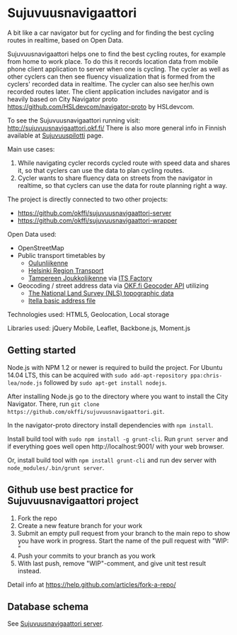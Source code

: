 # Sujuvuusnavigaattori

A bit like a car navigator but for cycling and for finding the best cycling routes in realtime, based on Open Data.

Sujuvuusnavigaattori helps one to find the best cycling routes, for example from home to work place. To do this it records location data from mobile phone client application to server when one is cycling. The cycler as well as other cyclers can then see fluency visualization that is formed from the cyclers' recorded data in realtime. The cycler can also see her/his own recorded routes later. The client application includes navigator and is heavily based on City Navigator proto https://github.com/HSLdevcom/navigator-proto by HSLdevcom.

To see the Sujuvuusnavigaattori running visit: http://sujuvuusnavigaattori.okf.fi/
There is also more general info in Finnish available at [Sujuvuuspilotti](http://fi.okfn.org/projects/sujuvuuspilotti/) page.

Main use cases:

1. While navigating cycler records cycled route with speed data and shares it, so that cyclers can use the data to plan cycling routes.
2. Cycler wants to share fluency data on streets from the navigator in realtime, so that cyclers can use the data for route planning right a way.

The project is directly connected to two other projects:
* https://github.com/okffi/sujuvuusnavigaattori-server
* https://github.com/okffi/sujuvuusnavigaattori-wrapper

Open Data used:
<ul>
<li>OpenStreetMap
<li>Public transport timetables by
    <ul>
    <li><a href="http://www.oulunjoukkoliikenne.fi/english">Oulunliikenne</a>
    <li><a href="https://www.hsl.fi/en">Helsinki Region Transport</a>
    <li><a href="http://joukkoliikenne.tampere.fi/en/">Tampereen Joukkoliikenne</a> via <a href="http://www.hermiagroup.fi/its-factory/">ITS Factory</a>
    </ul>
<li>Geocoding / street address data via <a href="https://github.com/rekola/okffi-geocoder">OKF.fi Geocoder API</a> utilizing
    <ul>
    <li><a href="http://www.maanmittauslaitos.fi/en/opendata">The National Land Survey (NLS) topographic data</a>
    <li><a href="http://www.itella.fi/english/servicesandproducts/postalcodeservices/basicaddressfile.html">Itella basic address file</a>
    </ul>
</ul>

Technologies used: HTML5, Geolocation, Local storage

Libraries used: jQuery Mobile, Leaflet, Backbone.js, Moment.js


## Getting started ##

Node.js with NPM 1.2 or newer is required to build the project. For
Ubuntu 14.04 LTS, this can be acquired with
`sudo add-apt-repository ppa:chris-lea/node.js` followed by `sudo apt-get install nodejs`.

After installing Node.js go to the directory where you want to install the City Navigator.
There, run `git clone https://github.com/okffi/sujuvuusnavigaattori.git`. 

In the navigator-proto directory install dependencies with `npm install`.

Install build tool with `sudo npm install -g grunt-cli`. Run
`grunt server` and if everything goes well open
http://localhost:9001/ with your web browser.

Or, install build tool with `npm install grunt-cli` and run dev server with
`node_modules/.bin/grunt server`.

## Github use best practice for Sujuvuusnavigaattori project

1. Fork the repo 
2. Create a new feature branch for your work 
3. Submit an empty pull request from your branch to the main repo to show you have work in progress. Start the name of the pull request with "WIP: " 
4. Push your commits to your branch as you work
5. With last push, remove "WIP"-comment, and give unit test result instead.

Detail info at https://help.github.com/articles/fork-a-repo/

## Database schema ##

See [Sujuvuusnavigaattori server](https://github.com/okffi/sujuvuusnavigaattori-server).

